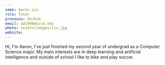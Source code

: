 ```yaml
---
name: Aaron Liu
role: Tutor
pronouns: he/him
email: aal006@ucsd.edu
photo: assets/images/liu.jpg
website: 
---
```

Hi, I'm Aaron, I've just finished my second year of undergrad as a Computer Science major. My main interests are in deep learning and artificial intelligence and outside of school I like to bike and play soccer.